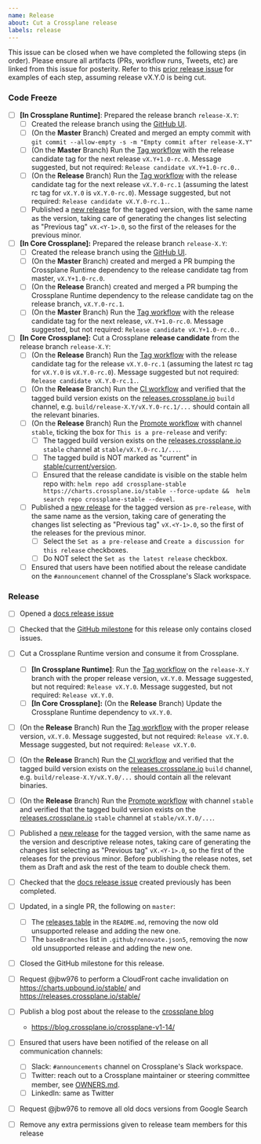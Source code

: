 ```yaml
---
name: Release
about: Cut a Crossplane release
labels: release
---
```


<!--
Issue title should be in the following format:

    Cut vX.Y.0 Release on DATE

For example:

    Cut v1.3.0 on June 29, 2021.

Please assign the release manager to the issue.
-->

This issue can be closed when we have completed the following steps (in order).
Please ensure all artifacts (PRs, workflow runs, Tweets, etc) are linked from
this issue for posterity. Refer to this [prior release issue][release-1.14.0] for
examples of each step, assuming release vX.Y.0 is being cut.

### Code Freeze

- [ ] **[In Crossplane Runtime]**: Prepared the release branch `release-X.Y`:
  - [ ] Created the release branch using the [GitHub UI][create-branch].
  - [ ] (On the **Master** Branch) Created and merged an empty commit with `git commit --allow-empty -s -m "Empty commit after release-X.Y"`
  - [ ] (On the **Master** Branch) Run the [Tag workflow][tag-workflow-runtime] with the release candidate tag for the next release `vX.Y+1.0-rc.0`. Message suggested, but not required: `Release candidate vX.Y+1.0-rc.0.`.
  - [ ] (On the **Release** Branch) Run the [Tag workflow][tag-workflow-runtime] with the release candidate tag for the next release `vX.Y.0-rc.1` (assuming the latest rc tag for `vX.Y.0` is `vX.Y.0-rc.0`). Message suggested, but not required: `Release candidate vX.Y.0-rc.1.`.
  - [ ] Published a [new release][new runtime release] for the tagged version, with the same name as the version, taking care of generating the changes list selecting as "Previous tag" `vX.<Y-1>.0`, so the first of the releases for the previous minor.
- [ ] **[In Core Crossplane]:** Prepared the release branch `release-X.Y`:
  - [ ] Created the release branch using the [GitHub UI][create-branch].
  - [ ] (On the **Master** Branch) created and merged a PR bumping the Crossplane Runtime dependency to the release candidate tag from master, `vX.Y+1.0-rc.0`.
  - [ ] (On the **Release** Branch) created and merged a PR bumping the Crossplane Runtime dependency to the release candidate tag on the release branch, `vX.Y.0-rc.1`.
  - [ ] (On the **Master** Branch) Run the [Tag workflow][tag-workflow] with the release candidate tag for the next release, `vX.Y+1.0-rc.0`. Message suggested, but not required: `Release candidate vX.Y+1.0-rc.0.`.
- [ ] **[In Core Crossplane]:** Cut a Crossplane **release candidate** from the release branch `release-X.Y`:
  - [ ] (On the **Release** Branch) Run the [Tag workflow][tag-workflow] with the release candidate tag for the release `vX.Y.0-rc.1` (assuming the latest rc tag for `vX.Y.0` is `vX.Y.0-rc.0`). Message suggested but not required: `Release candidate vX.Y.0-rc.1.`.
  - [ ] (On the **Release** Branch) Run the [CI workflow][ci-workflow] and verified that the tagged build version exists on the [releases.crossplane.io] `build` channel, e.g. `build/release-X.Y/vX.Y.0-rc.1/...` should contain all the relevant binaries.
  - [ ] (On the **Release** Branch) Run the [Promote workflow][promote-workflow] with channel `stable`, ticking the box for `This is a pre-release` and verify:
    - [ ] The tagged build version exists on the [releases.crossplane.io] `stable` channel at `stable/vX.Y.0-rc.1/...`.
    - [ ] The tagged build is NOT marked as "current" in [stable/current/version](https://releases.crossplane.io/stable/current/version).
    - [ ] Ensured that the release candidate is visible on the stable helm repo with: `helm repo add crossplane-stable https://charts.crossplane.io/stable --force-update &&  helm search repo crossplane-stable --devel`.
  - [ ] Published a [new release] for the tagged version as `pre-release`, with the same name as the version, taking care of generating the changes list selecting as "Previous tag" `vX.<Y-1>.0`, so the first of the releases for the previous minor.
    - [ ] Select the `Set as a pre-release` and `Create a discussion for this release` checkboxes. 
    - [ ] Do NOT select the `Set as the latest release` checkbox.
  - [ ] Ensured that users have been notified about the release candidate on the `#announcement` channel of the Crossplane's Slack workspace.

### Release

- [ ] Opened a [docs release issue]
- [ ] Checked that the [GitHub milestone] for this release only contains closed issues.
- [ ] Cut a Crossplane Runtime version and consume it from Crossplane.
  - [ ] **[In Crossplane Runtime]**: Run the [Tag workflow][tag-workflow-runtime] on the `release-X.Y` branch with the proper release version, `vX.Y.0`. Message suggested, but not required: `Release vX.Y.0`. Message suggested, but not required: `Release vX.Y.0`.
  - [ ] **[In Core Crossplane]:** (On the **Release** Branch) Update the Crossplane Runtime dependency to `vX.Y.0`.
- [ ] (On the **Release** Branch) Run the [Tag workflow][tag-workflow] with the proper release version, `vX.Y.0`. Message suggested, but not required: `Release vX.Y.0`. Message suggested, but not required: `Release vX.Y.0`.
- [ ] (On the **Release** Branch) Run the [CI workflow][ci-workflow] and verified that the tagged build version exists on the [releases.crossplane.io] `build` channel, e.g. `build/release-X.Y/vX.Y.0/...` should contain all the relevant binaries.
- [ ] (On the **Release** Branch) Run the [Promote workflow][promote-workflow] with channel `stable` and verified that the tagged build version exists on the [releases.crossplane.io] `stable` channel at `stable/vX.Y.0/...`.
- [ ] Published a [new release] for the tagged version, with the same name as the version and descriptive release notes, taking care of generating the changes list selecting as "Previous tag" `vX.<Y-1>.0`, so the first of the releases for the previous minor. Before publishing the release notes, set them as Draft and ask the rest of the team to double check them.
- [ ] Checked that the [docs release issue] created previously has been completed.
- [ ] Updated, in a single PR, the following on `master`:
  - [ ] The [releases table] in the `README.md`, removing the now old unsupported release and adding the new one.
  - [ ] The `baseBranches` list in `.github/renovate.json5`, removing the now old unsupported release and adding the new one.
- [ ] Closed the GitHub milestone for this release.
- [ ] Request @jbw976 to perform a CloudFront cache invalidation on https://charts.upbound.io/stable/ and https://releases.crossplane.io/stable/ 
- [ ] Publish a blog post about the release to the [crossplane blog]
  - https://blog.crossplane.io/crossplane-v1-14/
- [ ] Ensured that users have been notified of the release on all communication channels:
  - [ ] Slack: `#announcements` channel on Crossplane's Slack workspace.
  - [ ] Twitter: reach out to a Crossplane maintainer or steering committee member, see [OWNERS.md][owners].
  - [ ] LinkedIn: same as Twitter
- [ ] Request @jbw976 to remove all old docs versions from Google Search
- [ ] Remove any extra permissions given to release team members for this release


<!-- Named Links -->
[Code Freeze]: https://docs.crossplane.io/knowledge-base/guides/release-cycle/#code-freeze
[ci-workflow]: https://github.com/crossplane/crossplane/actions/workflows/ci.yml
[configurations-workflow]: https://github.com/crossplane/crossplane/actions/workflows/configurations.yml
[create-branch]: https://help.github.com/en/github/collaborating-with-issues-and-pull-requests/creating-and-deleting-branches-within-your-repository
[docs release issue]: https://github.com/crossplane/docs/issues/new?assignees=&labels=release&template=new_release.md&title=Release+Crossplane+version...+
[new release]: https://github.com/crossplane/crossplane/releases/new
[new runtime release]: https://github.com/crossplane/crossplane-runtime/releases/new
[owners]: https://github.com/crossplane/crossplane/blob/master/OWNERS.md
[promote-workflow]: https://github.com/crossplane/crossplane/actions/workflows/promote.yml
[release-1.14.0]: https://github.com/crossplane/crossplane/issues/4871
[releases table]: https://github.com/crossplane/crossplane#releases
[releases.crossplane.io]: https://releases.crossplane.io
[tag-workflow-runtime]: https://github.com/crossplane/crossplane-runtime/actions/workflows/tag.yml
[tag-workflow]: https://github.com/crossplane/crossplane/actions/workflows/tag.yml
[GitHub milestone]: https://github.com/crossplane/crossplane/milestones
[crossplane blog]: https://blog.crossplane.io
